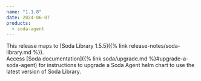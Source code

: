 ```yaml
---
name: "1.1.8"
date: 2024-06-07
products:
  - soda-agent
---
```


This release maps to [Soda Library 1.5.5]({% link release-notes/soda-library.md %}). <br />
Access [Soda documentation]({% link soda/upgrade.md %}#upgrade-a-soda-agent) for instructions to upgrade a Soda Agent helm chart to use the latest version of Soda Library.
